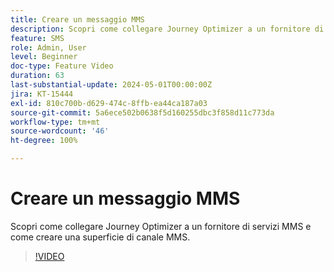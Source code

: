 ```yaml
---
title: Creare un messaggio MMS
description: Scopri come collegare Journey Optimizer a un fornitore di servizi MMS e come creare una superficie di canale MMS.
feature: SMS
role: Admin, User
level: Beginner
doc-type: Feature Video
duration: 63
last-substantial-update: 2024-05-01T00:00:00Z
jira: KT-15444
exl-id: 810c700b-d629-474c-8ffb-ea44ca187a03
source-git-commit: 5a6ece502b0638f5d160255dbc3f858d11c773da
workflow-type: tm+mt
source-wordcount: '46'
ht-degree: 100%

---
```



# Creare un messaggio MMS

Scopri come collegare Journey Optimizer a un fornitore di servizi MMS e come creare una superficie di canale MMS.

>[!VIDEO](https://video.tv.adobe.com/v/3437108/?learn=on&captions=ita)
